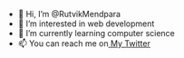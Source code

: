 - 👋 Hi, I’m @RutvikMendpara
- 👀 I’m interested in web development
- 🌱 I’m currently learning computer science
- 📫 You can reach me on<a href="https://twitter.com/Rutvik_Mendpara"> My Twitter </a>
<!-- - 💞️ I’m looking to collaborate on ... -->

<!---
RutvikMendpara/RutvikMendpara is a ✨ special ✨ repository because its `README.md` (this file) appears on your GitHub profile.
You can click the Preview link to take a look at your changes.
--->
